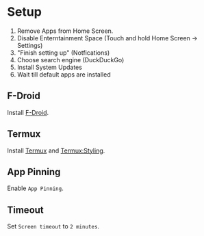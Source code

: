 # Setup

1. Remove Apps from Home Screen.
2. Disable Enterntainment Space (Touch and hold Home Screen -> Settings)
3. "Finish setting up" (Notfications)
4. Choose search engine (DuckDuckGo)
5. Install System Updates
6. Wait till default apps are installed

## F-Droid

Install [F-Droid](https://f-droid.org/).

## Termux

Install [Termux](https://f-droid.org/en/packages/com.termux/) and [Termux:Styling](https://f-droid.org/en/packages/com.termux.styling/).

## App Pinning

Enable `App Pinning`.

## Timeout

Set `Screen timeout` to `2 minutes`.
